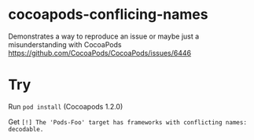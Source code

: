 # cocoapods-conflicing-names
Demonstrates a way to reproduce an issue or maybe just a misunderstanding with CocoaPods
https://github.com/CocoaPods/CocoaPods/issues/6446

# Try
Run `pod install` (Cocoapods 1.2.0)

Get `[!] The 'Pods-Foo' target has frameworks with conflicting names: decodable.`
